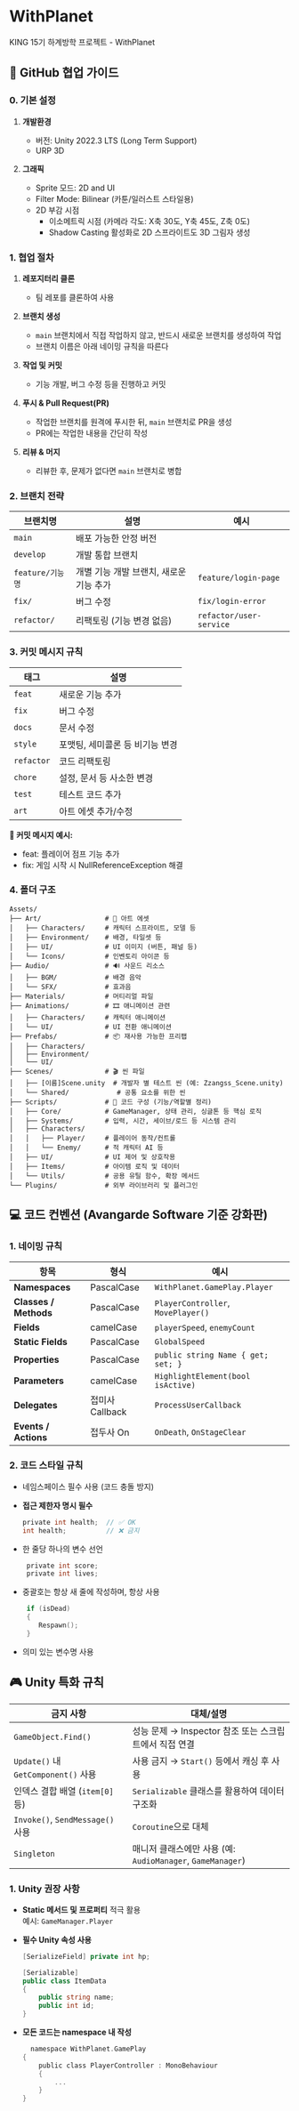 # WithPlanet
KING 15기 하계방학 프로젝트 - WithPlanet

## 🤝 GitHub 협업 가이드

### 0. 기본 설정 

1. **개발환경**
   - 버전: Unity 2022.3 LTS (Long Term Support)
   - URP 3D

2. **그래픽**
   - Sprite 모드: 2D and UI
   - Filter Mode: Bilinear (카툰/일러스트 스타일용)
   - 2D 부감 시점
      - 이소메트릭 시점 (카메라 각도: X축 30도, Y축 45도, Z축 0도)
      - Shadow Casting 활성화로 2D 스프라이트도 3D 그림자 생성

### 1. 협업 절차

1. **레포지터리 클론**  
   - 팀 레포를 클론하여 사용

2. **브랜치 생성**  
   - `main` 브랜치에서 직접 작업하지 않고, 반드시 새로운 브랜치를 생성하여 작업  
   - 브랜치 이름은 아래 네이밍 규칙을 따른다

3. **작업 및 커밋**  
   - 기능 개발, 버그 수정 등을 진행하고 커밋

4. **푸시 & Pull Request(PR)**  
   - 작업한 브랜치를 원격에 푸시한 뒤, `main` 브랜치로 PR을 생성 
   - PR에는 작업한 내용을 간단히 작성

5. **리뷰 & 머지**  
   - 리뷰한 후, 문제가 없다면 `main` 브랜치로 병합


### 2. 브랜치 전략

| 브랜치명           | 설명                     | 예시 |
|-------------------|--------------------------|--------------|
| `main`            | 배포 가능한 안정 버전     | |
| `develop`         | 개발 통합 브랜치         | |
| `feature/기능명`   | 개별 기능 개발 브랜치, 새로운 기능 추가     |`feature/login-page`   |
| `fix/`      | 버그 수정                        | `fix/login-error`      |
| `refactor/` | 리팩토링 (기능 변경 없음)        | `refactor/user-service`|


### 3. 커밋 메시지 규칙

| 태그       | 설명                          |
|------------|-------------------------------|
| `feat`     | 새로운 기능 추가               |
| `fix`      | 버그 수정                      |
| `docs`     | 문서 수정                      |
| `style`    | 포맷팅, 세미콜론 등 비기능 변경 |
| `refactor` | 코드 리팩토링                 |
| `chore`    | 설정, 문서 등 사소한 변경 |
| `test`     | 테스트 코드 추가              |
| `art`      | 아트 에셋 추가/수정           |

**📌 커밋 메시지 예시:**

- feat: 플레이어 점프 기능 추가
- fix: 게임 시작 시 NullReferenceException 해결

### 4. 폴더 구조

```plaintext
Assets/
├── Art/                # 🎨 아트 에셋
│   ├── Characters/     # 캐릭터 스프라이트, 모델 등
│   ├── Environment/    # 배경, 타일셋 등
│   ├── UI/             # UI 이미지 (버튼, 패널 등)
│   └── Icons/          # 인벤토리 아이콘 등
├── Audio/              # 🔊 사운드 리소스
│   ├── BGM/            # 배경 음악
│   └── SFX/            # 효과음
├── Materials/          # 머티리얼 파일
├── Animations/         # 🎞 애니메이션 관련
│   ├── Characters/     # 캐릭터 애니메이션
│   └── UI/             # UI 전환 애니메이션
├── Prefabs/            # 📦 재사용 가능한 프리팹
│   ├── Characters/
│   ├── Environment/
│   └── UI/
├── Scenes/             # 🎬 씬 파일
│   ├── [이름]Scene.unity  # 개발자 별 테스트 씬 (예: Zzangss_Scene.unity)
│   └── Shared/            # 공통 요소를 위한 씬
├── Scripts/            # 📜 코드 구성 (기능/역할별 정리)
│   ├── Core/           # GameManager, 상태 관리, 싱글톤 등 핵심 로직
│   ├── Systems/        # 입력, 시간, 세이브/로드 등 시스템 관리
│   ├── Characters/
│   │   ├── Player/     # 플레이어 동작/컨트롤
│   │   └── Enemy/      # 적 캐릭터 AI 등
│   ├── UI/             # UI 제어 및 상호작용
│   ├── Items/          # 아이템 로직 및 데이터
│   └── Utils/          # 공용 유틸 함수, 확장 메서드
└── Plugins/            # 외부 라이브러리 및 플러그인
```


## 💻 코드 컨벤션 (Avangarde Software 기준 강화판)

### 1. 네이밍 규칙

| 항목                  | 형식        | 예시                                    |
|-----------------------|-------------|-----------------------------------------|
| **Namespaces**        | PascalCase  | `WithPlanet.GamePlay.Player`           |
| **Classes / Methods** | PascalCase  | `PlayerController`, `MovePlayer()`      |
| **Fields**            | camelCase   | `playerSpeed`, `enemyCount`             |
| **Static Fields**     | PascalCase  | `GlobalSpeed`                           |
| **Properties**        | PascalCase  | `public string Name { get; set; }`      |
| **Parameters**        | camelCase   | `HighlightElement(bool isActive)`       |
| **Delegates**         | 접미사 Callback | `ProcessUserCallback`              |
| **Events / Actions**  | 접두사 On   | `OnDeath`, `OnStageClear`               |


### 2. 코드 스타일 규칙

- 네임스페이스 필수 사용 (코드 충돌 방지)
  
- **접근 제한자 명시 필수**
  ```c
  private int health;  // ✅ OK
  int health;          // ❌ 금지
  ```

- 한 줄당 하나의 변수 선언

  ```c
   private int score;
   private int lives;
  ```

- 중괄호는 항상 새 줄에 작성하며, 항상 사용
  ```c
   if (isDead)
   {
      Respawn();
   }
  ```
- 의미 있는 변수명 사용


## 🎮 Unity 특화 규칙

| 금지 사항                            | 대체/설명                                                  |
|-------------------------------------|-------------------------------------------------------------|
| `GameObject.Find()`                 | 성능 문제 → Inspector 참조 또는 스크립트에서 직접 연결      |
| `Update()` 내 `GetComponent()` 사용 | 사용 금지 → `Start()` 등에서 캐싱 후 사용                   |
| 인덱스 결합 배열 (`item[0]` 등)      | `Serializable` 클래스를 활용하여 데이터 구조화             |
| `Invoke()`, `SendMessage()` 사용     | `Coroutine`으로 대체                                       |
| `Singleton`                         | 매니저 클래스에만 사용 (예: `AudioManager`, `GameManager`) |

### 1.  Unity 권장 사항

- **Static 메서드 및 프로퍼티** 적극 활용  
  예시: `GameManager.Player`

- **필수 Unity 속성 사용**
  ```csharp
  [SerializeField] private int hp;

  [Serializable]
  public class ItemData
  {
      public string name;
      public int id;
  }

- **모든 코드는 namespace 내 작성**
  ```c
    namespace WithPlanet.GamePlay
  {
      public class PlayerController : MonoBehaviour
      {
          ...
      }
  }
